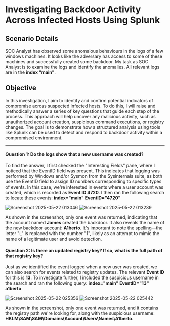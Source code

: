 # Investigating Backdoor Activity Across Infected Hosts Using Splunk

## Scenario Details
SOC Analyst has observed some anomalous behaviours in the logs of a few windows machines. It looks like the adversary has access to some of these machines and successfully created some backdoor. My task as SOC Analyst is to examine the logs and identify the anomalies. All relevant logs are in the **index "main"**.

## Objective
In this investigation, I aim to identify and confirm potential indicators of compromise across suspected infected hosts. To do this, I will raise and methodically answer a series of key questions that guide each step of the process. This approach will help uncover any malicious activity, such as unauthorized account creation, suspicious command executions, or registry changes. The goal is to demonstrate how a structured analysis using tools like Splunk can be used to detect and respond to backdoor activity within a compromised environment.

---
#### Question 1: Do the logs show that a new username was created?
To find the answer, I first checked the "Interesting Fields" pane, where I noticed that the EventID field was present. This indicates that logging was performed by Windows and/or Sysmon from the Sysinternals suite, as both use the EventID field to assign ID numbers corresponding to specific types of events. In this case, we're interested in events where a user account was created, which is recorded as **Event ID 4720**. I then ran the following search to locate these events: **index="main" EventID="4720"**

 ![Screenshot 2025-05-22 013046](https://github.com/user-attachments/assets/6db7cba7-2df6-4f6f-99b3-a3890e037118)
![Screenshot 2025-05-22 013239](https://github.com/user-attachments/assets/faa9e984-4aef-411b-a099-b812cd56eb0d)

As shown in the screenshot, only one event was returned, indicating that the account named **James** created the backdoor. It also reveals the name of the new backdoor account: **A1berto**. It's important to note the spelling—the letter "L" is replaced with the number "1", likely as an attempt to mimic the name of a legitimate user and avoid detection.

#### Question 2: Is there an updated registry key? If so, what is the full path of that registry key? 
Just as we identified the event logged when a new user was created, we can also search for events related to registry updates. The relevant **Event ID** for this is **13**. To investigate further, I included the suspicious username in the search and ran the following query: **index="main" EventID="13" a1berto**

![Screenshot 2025-05-22 025356](https://github.com/user-attachments/assets/b85145f3-98f4-4bd6-8600-887d2912522f)
![Screenshot 2025-05-22 025442](https://github.com/user-attachments/assets/d1a77b6f-8635-4b9a-ab9b-3961d0c4a700)

As shown in the screenshot, only one event was returned, and it contains the registry path we're looking for, along with the suspicious username: **HKLM\SAM\SAM\Domains\Account\Users\Names\A1berto**.
